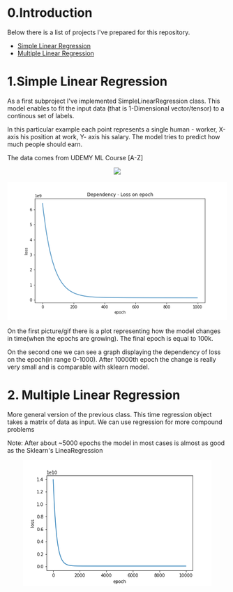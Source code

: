 <h1>0.Introduction</h1>
Below there is a list of projects I've prepared for this repository.
<ul>
	<li><a href = "https://github.com/lukasy09/Machine-Learning-From-Scratch/tree/master/SimpleLinearRegression">Simple Linear Regression</a></li>
	<li><a href = "https://github.com/lukasy09/Machine-Learning-From-Scratch/tree/master/MultipleLinearRegression">Multiple Linear Regression</a></li>
</ul>




<h1 id ="SLR">1.Simple Linear Regression</h1>

<p>As a first subproject I've implemented SimpleLinearRegression class. This model enables to fit the input data
 (that is 1-Dimensional vector/tensor) to a continous set of labels.</p>
<p>In this particular example each point represents a single human - worker, X-axis his position at work, Y- axis his salary. The model tries to predict how much people should earn.</p>
<p>The data comes from UDEMY ML Course [A-Z]</p>
<p align = "center">
<img src = "./assets/SLR/slr.gif" ></img>
</p>
<p align = "center">
<img src = "./assets/SLR/loss.png" ></img>
</p>

<p>On the first picture/gif there is a plot representing how the model changes in time(when the epochs are growing). The final epoch is equal to 100k.</p>
<p>On the second one we can see a graph displaying the dependency of loss on the epoch(in range 0-1000). After 10000th epoch the change is really very small and is comparable with sklearn model.</p>


<h1 id ="MLR">2. Multiple Linear Regression</h1>

<p>More general version of the previous class. This time regression object takes a matrix of data as input. We can use regression for more compound problems</p>
<p>Note: After about ~5000 epochs the model in most cases is almost as good as the Sklearn's LineaRegression</p>
<p align = "center">
<img src = "./assets/MLR/multi-loss.png" ></img>
</p>